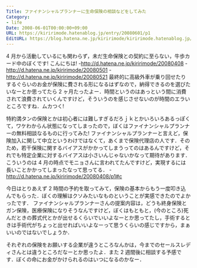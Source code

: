 ```yaml
---
Title: ファイナンシャルプランナーに生命保険の相談などをしてみた
Category:
- life
Date: 2008-06-01T00:00:00+09:00
URL: https://kiririmode.hatenablog.jp/entry/20080601/p1
EditURL: https://blog.hatena.ne.jp/kiririmode/kiririmode.hatenablog.jp/atom/entry/8454420450078214823
---
```



4 月から活動しているにも関わらず，未だ生命保険との契約に至らない，牛歩カード中のぼくです! こんにちは!
-http://d.hatena.ne.jp/kiririmode/20080408
-http://d.hatena.ne.jp/kiririmode/20080501
-http://d.hatena.ne.jp/kiririmode/20080521
最終的に高級外車が乗り回せたりするぐらいのお金が保険に費される形になるはずなので，納得できるのを選びたいなーとか思ってたら 2 ヶ月たったよー．時間というのはあっという間に消費されて浪費されていくんですけど，そういうのを感じさせないのが時間のエラいところですね．ムカつく!


特約満タンの保険とかは初心者には難しすぎるだろｊｋとかいろいろあるっぽくて，ワケわからん状態になってしまったので，ぼくはファイナンシャルプランナーの無料相談なるものに行ってみた!
ファイナンシャルプランナーと言えど，保険加入に関して中立というわけではなくて，あくまで保険代理店の人です．そのため，若干保険に関するバイアスがかかってしまうってのはあるんですけど，それでも特定企業に対するバイアスは小さいんじゃないかなって期待があります．こういうのは 4 月の時点でモニョさんに言われてたんですけど，実現するには長いことかかってしまったなって思ってる．
-http://d.hatena.ne.jp/kiririmode/20080408/p1#c


今日はとりあえず 2 時間の予約を取ってみて，保険の基本からもう一度叩き込んでもらった．ぼくの理解はクソみたいなものということが実感できたのでよかったです．
ファイナンシャルプランナーさんの提案内容は，どうも終身保険とガン保険，医療保険になりそうなんですけど，ぼくはもともと，(今のところ)死んだときの葬式代とかが出せるくらいでいいよなーとか思ってたし，手術するときは手術代がちょっと出せればいいよなーって思うくらいの感じですから，まぁいいのではないでしょうか．

それぞれの保険をお願いする企業が違うところなんかは，今までのセールスレディさんとは違うところだなーとか思ったよ．また 2 週間後に相談する予感です．ぼくの命にお金がかけられるのはいつになるのかなー．
